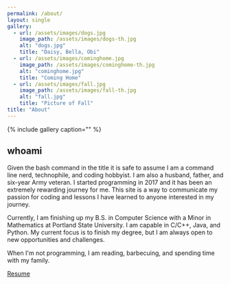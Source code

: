```yaml
---
permalink: /about/
layout: single
gallery:
  - url: /assets/images/dogs.jpg
    image_path: /assets/images/dogs-th.jpg
    alt: "dogs.jpg"
    title: "Daisy, Bella, Obi"
  - url: /assets/images/cominghome.jpg
    image_path: /assets/images/cominghome-th.jpg
    alt: "cominghome.jpg"
    title: "Coming Home"
  - url: /assets/images/fall.jpg
    image_path: /assets/images/fall-th.jpg
    alt: "fall.jpg"
    title: "Picture of Fall"
title: "About"
---
```


{% include gallery caption="" %}

## **whoami**

Given the bash command in the title it is safe to assume I am a command line nerd, technophile, and coding hobbyist. I am also a husband, father, and six-year Army veteran. I started programming in 2017 and it has been an extremely rewarding journey for me. This site is a way to communicate my passion for coding and lessons I have learned to anyone interested in my journey. 

Currently, I am finishing up my B.S. in Computer Science with a Minor in Mathematics at Portland State University. I am capable in C/C++, Java, and Python. My current focus is to finish my degree, but I am always open to new opportunities and challenges. 

When I'm not programming, I am reading, barbecuing, and spending time with my family. 

[Resume](/assets/docs/AlexanderDupreeResume.pdf)

<script async src="//pagead2.googlesyndication.com/pagead/js/adsbygoogle.js"></script>
<script>
  (adsbygoogle = window.adsbygoogle || []).push({
    google_ad_client: "ca-pub-8670667935520247",
    enable_page_level_ads: true
  });
</script>
